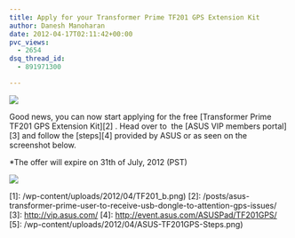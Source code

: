 ```yaml
---
title: Apply for your Transformer Prime TF201 GPS Extension Kit
author: Danesh Manoharan
date: 2012-04-17T02:11:42+00:00
pvc_views:
  - 2654
dsq_thread_id:
  - 891971300

---
```

![](/wp-content/uploads/2012/04/TF201_b.png)

Good news, you can now start applying for the free [Transformer Prime TF201 GPS Extension Kit][2] . Head over to  the [ASUS VIP members portal][3] and follow the [steps][4] provided by ASUS or as seen on the screenshot below.

*The offer will expire on 31th of July, 2012 (PST)

<!--more-->

![](/wp-content/uploads/2012/04/ASUS-TF201GPS-Steps-450x576.png)

 [1]: /wp-content/uploads/2012/04/TF201_b.png)
 [2]: /posts/asus-transformer-prime-user-to-receive-usb-dongle-to-attention-gps-issues/
 [3]: http://vip.asus.com/
 [4]: http://event.asus.com/ASUSPad/TF201GPS/
 [5]: /wp-content/uploads/2012/04/ASUS-TF201GPS-Steps.png)
